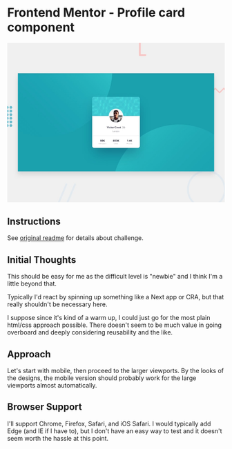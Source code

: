 # Frontend Mentor - Profile card component

![Design preview for the Profile card component coding challenge](./design/desktop-preview.jpg)

## Instructions

See [original readme](./ORIGINAL_README.md) for details about challenge.

## Initial Thoughts

This should be easy for me as the difficult level is "newbie" and I think I'm a little beyond that.

Typically I'd react by spinning up something like a Next app or CRA, but that really shouldn't be necessary here.

I suppose since it's kind of a warm up, I could just go for the most plain html/css approach possible. There doesn't seem to be much value in going overboard and deeply considering reusability and the like.

## Approach

Let's start with mobile, then proceed to the larger viewports. By the looks of the designs, the mobile version should probably work for the large viewports almost automatically.

## Browser Support

I'll support Chrome, Firefox, Safari, and iOS Safari. I would typically add Edge (and IE if I have to), but I don't have an easy way to test and it doesn't seem worth the hassle at this point.

